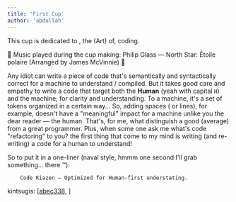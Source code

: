 ```yaml
---
title: 'First Cup'
author: 'abdullah'
---
```


This cup is dedicated to , the (Art) of, coding.

🎷 Music played during the cup making: Philip Glass — North Star: Étoile polaire (Arranged by James McVinnie) 🎷

Any idiot can write a piece of code that's semantically and syntactically correct for a machine to understand / compiled. But it takes good care and empathy to write a code that target both the **Human** (yeah with capital `H`) and the machine; for clarity and understanding. To a machine, it's a set of tokens organized in a certain way... So, adding spaces ( or lines), for example, doesn't have a "meaningful" impact for a machine unlike you the dear reader — the human. That's, for me, what distinguish a good (average) from a great programmer.
Plus, when some one ask me what's code "refactoring" to you? the first thing that come to my mind is writing (and re-writing) a code for a human to understand!

So to put it in a one-liner (naval style, hmmm one second I'll grab something... there ™️): 

		Code Kiazen — Optimized for Human-first understating.


kintsugis: 
[[abec338](https://github.com/Pre1/algorithmicBlog/commit/f7e62d865bcd10eac8b31dfe4479bffb2cfab756), ]


